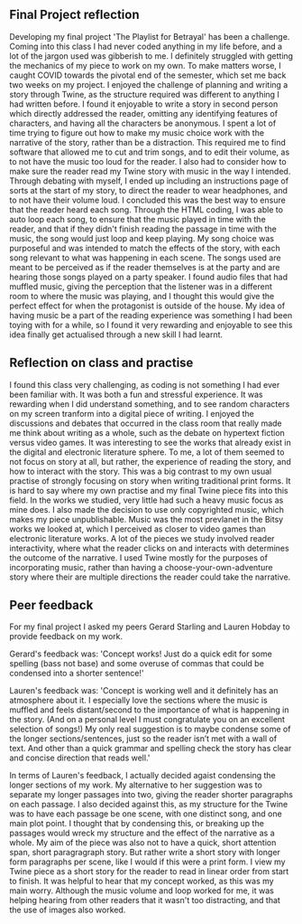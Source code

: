 ## Final Project reflection
Developing my final project 'The Playlist for Betrayal' has been a challenge. Coming into this class I had never coded anything in my life before, and a lot of the jargon used was gibberish to me. I definitely struggled with getting the mechanics of my piece to work on my own. To make matters worse, I caught COVID towards the pivotal end of the semester, which set me back two weeks on my project. I enjoyed the challenge of planning and writing a story through Twine, as the structure required was different to anything I had written before. I found it enjoyable to write a story in second person which directly addressed the reader, omitting any identifying features of characters, and having all the characters be anonymous. I spent a lot of time trying to figure out how to make my music choice work with the narrative of the story, rather than be a distraction. This required me to find software that allowed me to cut and trim songs, and to edit their volume, as to not have the music too loud for the reader. I also had to consider how to make sure the reader read my Twine story with music in the way I intended. Through debating with myself, I ended up including an instructions page of sorts at the start of my story, to direct the reader to wear headphones, and to not have their volume loud. I concluded this was the best way to ensure that the reader heard each song. Through the HTML coding, I was able to auto loop each song, to ensure that the music played in time with the reader, and that if they didn't finish reading the passage in time with the music, the song would just loop and keep playing. My song choice was purposeful and was intended to match the effects of the story, with each song relevant to what was happening in each scene. The songs used are meant to be perceived as if the reader themselves is at the party and are hearing those songs played on a party speaker. I found audio files that had muffled music, giving the perception that the listener was in a different room to where the music was playing, and I thought this would give the perfect effect for when the protagonist is outside of the house. My idea of having music be a part of the reading experience was something I had been toying with for a while, so I found it very rewarding and enjoyable to see this idea finally get actualised through a new skill I had learnt.
 


## Reflection on class and practise
I found this class very challenging, as coding is not something I had ever been familiar with. It was both a fun and stressful experience. It was rewarding when I did understand something, and to see random characters on my screen tranform into a digital piece of writing. 
I enjoyed the discussions and debates that occurred in the class room that really made me think about writing as a whole, such as the debate on hypertext fiction versus video games. 
It was interesting to see the works that already exist in the digital and electronic literature sphere. To me, a lot of them seemed to not focus on story at all, but rather, the experience of reading the story, and how to interact with the story. This was a big contrast to my own usual practise of strongly focusing on story when writing traditional print forms. 
It is hard to say where my own practise and my final Twine piece fits into this field. In the works we studied, very little had such a heavy music focus as mine does. I also made the decision to use only copyrighted music, which makes my piece unpublishable. Music was the most prevlanet in the Bitsy works we looked at, which I perceived as closer to video games than electronic literature works. A lot of the pieces we study involved reader interactivity, where what the reader clicks on and interacts with determines the outcome of the narrative. I used Twine mostly for the purposes of incorporating music, rather than having a choose-your-own-adventure story where their are multiple directions the reader could take the narrative. 


## Peer feedback
For my final project I asked my peers Gerard Starling and Lauren Hobday to provide feedback on my work.

Gerard's feedback was:
'Concept works! Just do a quick edit for some spelling (bass not base) and some overuse of commas that could be condensed into a shorter sentence!'

Lauren's feedback was:
'Concept is working well and it definitely has an atmosphere about it. I especially love the sections where the music is muffled and feels distant/second to the importance of what is happening in the story. (And on a personal level I must congratulate you on an excellent selection of songs!)
My only real suggestion is to maybe condense some of the longer sections/sentences, just so the reader isn’t met with a wall of text. And other than a quick grammar and spelling check the story has clear and concise direction that reads well.'

In terms of Lauren's feedback, I actually decided agaist condensing the longer sections of my work. My alternative to her suggestion was to separate my longer passages into two, giving the reader shorter paragraphs on each passage. I also decided against this, as my structure for the Twine was to have each passage be one scene, with one distinct song, and one main plot point. I thought that by condensing this, or breaking up the passages would wreck my structure and the effect of the narrative as a whole. My aim of the piece was also not to have a quick, short attention span, short paragragraph story. But rather write a short story with longer form paragraphs per scene, like I would if this were a print form. I view my Twine piece as a short story for the reader to read in linear order from start to finish. 
It was helpful to hear that my concept worked, as this was my main worry. Although the music volume and loop worked for me, it was helping hearing from other readers that it wasn't too distracting, and that the use of images also worked. 




